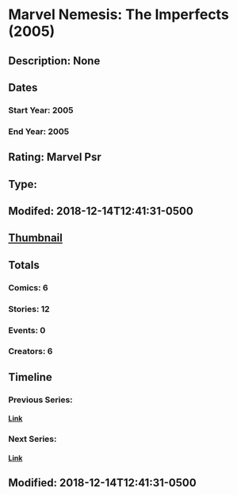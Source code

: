 # Marvel Nemesis: The Imperfects (2005)
## Description: None
## Dates
### Start Year: 2005
### End Year: 2005
## Rating: Marvel Psr
## Type: 
## Modifed: 2018-12-14T12:41:31-0500
## [Thumbnail](http://i.annihil.us/u/prod/marvel/i/mg/1/70/5c13eb2db0ecc.jpg)
## Totals
### Comics: 6
### Stories: 12
### Events: 0
### Creators: 6
## Timeline
### Previous Series: 
#### [Link]()
### Next Series: 
#### [Link]()
## Modified: 2018-12-14T12:41:31-0500
